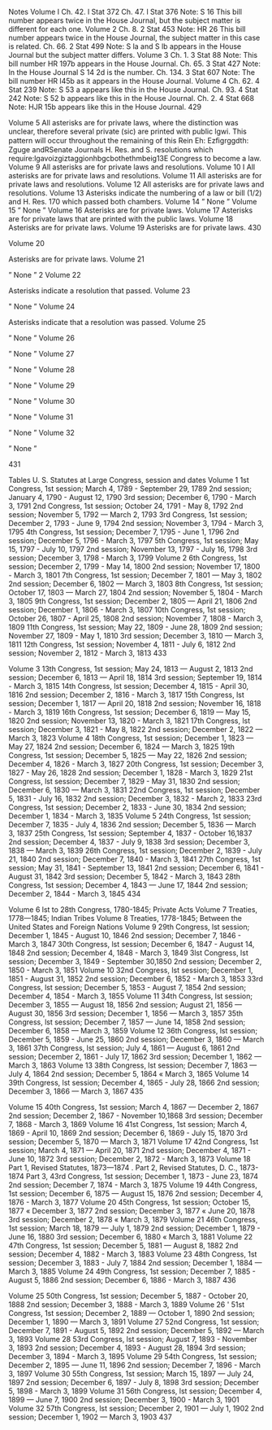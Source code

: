 Notes
Volume I
Ch. 42. l Stat 372
Ch. 47. l Stat 376
Note: S 16 This bill number appears twice in
the House Journal, but the subject
matter is different for each one.
Volume 2
Ch. 8. 2 Stat 453
Note: HR 26 This bill number appears twice in
the House Journal, the subject
matter in this case is related.
Ch. 66. 2 Stat 499
Note: S la and S lb appears in the House Journal
but the subject matter differs.
Volume 3
Ch. 1. 3 Stat 88
Note: This bill number HR 197b appears in the
House Journal.
Ch. 65. 3 Stat 427
Note: In the House Journal S 14 2d is the number.
Ch. 134. 3 Stat 607
Note: The bill number HR l45b as it appears in the
House Journal.
Volume 4
Ch. 62. 4 Stat 239
Note: S 53 a appears like this in the House Journal.
Ch. 93. 4 Stat 242
Note: S 52 b appears like this in the House Journal.
Ch. 2. 4 Stat 668
Note: HJR 15b appears like this in the House Journal.
429

Volume 5
All asterisks are for private laws, where the distinction was
unclear, therefore several private (sic) are printed with public
lgwi. This pattern will occur throughout the remaining of this
Rein Eh: Ezﬁgrggdth: Zguge andRSenate Journals H. Res. and S.
resolutions which require:lgavoizgiztaggionhbgcbothethmbeig13E
Congress to become a law.
Volume 9
All asterisks are for private laws and resolutions.
Volume 10
I All asterisks are for private laws and resolutions.
Volume 11
All asterisks are for private laws and resolutions.
Volume 12
All asterisks are for private laws and resolutions.
Volume 13
Asterisks indicate the numbering of a law or bill (1/2) and
H. Res. 170 which passed both chambers.
Volume 14
” None ”
Volume 15
” None ”
Volume 16
Asterisks are for private laws.
Volume 17
Asterisks are for private laws that are printed with
the public laws.
Volume 18
Asterisks are for private laws.
Volume 19
Asterisks are for private laws.
430

Volume 20

Asterisks are for private laws.
Volume 21

” None ” 2
Volume 22

Asterisks indicate a resolution that passed.
Volume 23

" None ”
Volume 24

Asterisks indicate that a resolution was passed.
Volume 25

” None ”
Volume 26

” None ”
Volume 27

” None ”
Volume 28

” None ”
Volume 29

” None ”
Volume 30

” None ”
Volume 31

” None ”
Volume 32

” None ”

431

Tables
U. S. Statutes at Large
Congress, session and dates
Volume 1
1st Congress, 1st session; March 4, 1789 - September 29, 1789
2nd session; January 4, 1790 - August 12, 1790
3rd session; December 6, 1790 - March 3, 1791
2nd Congress, 1st session; October 24, 1791 - May 8, 1792
2nd session; November 5, 1792 — March 2, 1793
3rd Congress, 1st session; December 2, 1793 - June 9, 1794
2nd session; November 3, 1794 - March 3, 1795
4th Congress, 1st session; December 7, 1795 - June 1, 1796
2nd session; December 5, 1796 - March 3, 1797
5th Congress, 1st session; May 15, 1797 - July 10, 1797
2nd session; November 13, 1797 - July 16, 1798
3rd session; December 3, 1798 - March 3, 1799
Volume 2
6th Congress, 1st session; December 2, 1799 - May 14, 1800
2nd session; November 17, 1800 - March 3, 1801
7th Congress, 1st session; December 7, 1801 — May 3, 1802
2nd session; December 6, 1802 — March 3, 1803
8th Congress, 1st session; October 17, 1803 — March 27, 1804
2nd session; November 5, 1804 - March 3, 1805
9th Congress, 1st session; December 2, 1805 — April 21, 1806
2nd session; December 1, 1806 - March 3, 1807
10th Congress, 1st session; October 26, 1807 - April 25, 1808
2nd session; November 7, 1808 - March 3, 1809
11th Congress, 1st session; May 22, 1809 - June 28, 1809
2nd session; November 27, 1809 - May 1, 1810
3rd session; December 3, 1810 — March 3, 1811
12th Congress, 1st session; November 4, 1811 - July 6, 1812
2nd session; November 2, 1812 - March 3, 1813
433

Volume 3
13th Congress, 1st session; May 24, 1813 — August 2, 1813
2nd session; December 6, 1813 — April 18, 1814
3rd session; September 19, 1814 - March 3, 1815
14th Congress, lst session; December 4, 1815 - April 30, 1816
2nd session; December 2, 1816 - March 3, 1817
15th Congress, lst session; December 1, 1817 — April 20, 1818
2nd session; November 16, 1818 - March 3, 1819
16th Congress, 1st session; December 6, 1819 — May 15, 1820
2nd session; November 13, 1820 - March 3, 1821
17th Congress, lst session; December 3, 1821 - May 8, 1822
2nd session; December 2, 1822 — March 3, 1823
Volume 4
18th Congress, 1st session; December 1, 1823 — May 27, 1824
2nd session; December 6, 1824 — March 3, 1825
19th Congress, 1st session; December 5, 1825 — May 22, 1826
2nd session; December 4, 1826 - March 3, 1827
20th Congress, 1st session; December 3, 1827 - May 26, 1828
2nd session; December 1, 1828 - March 3, 1829
21st Congress, lst session; December 7, 1829 - May 31, 1830
2nd session; December 6, 1830 — March 3, 1831
22nd Congress, 1st session; December 5, 1831 - July 16, 1832
2nd session; December 3, 1832 - March 2, 1833
23rd Congress, 1st session; December 2, 1833 - June 30, 1834
2nd session; December 1, 1834 - March 3, 1835
Volume 5
24th Congress, 1st session; December 7, 1835 - July 4, 1836
2nd session; December 5, 1836 — March 3, 1837
25th Congress, 1st session; September 4, 1837 - October 16,1837
2nd session; December 4, 1837 - July 9, 1838
3rd session; December 3, 1838 — March 3, 1839
26th Congress, 1st session; December 2, 1839 - July 21, 1840
2nd session; December 7, 1840 - March 3, 1841
27th Congress, 1st session; May 31, 1841 - September 13, 1841
2nd session; December 6, 1841 - August 31, 1842
3rd session; December 5, 1842 - March 3, 1843
28th Congress, 1st session; December 4, 1843 — June 17, 1844
2nd session; December 2, 1844 - March 3, 1845
434

Volume 6
lst to 28th Congress, 1780-1845; Private Acts
Volume 7
Treaties, 1778—1845; Indian Tribes
Volume 8
Treaties, 1778-1845; Between the United States and Foreign
Nations
Volume 9
29th Congress, lst session; December 1, 1845 - August 10, 1846
2nd session; December 7, 1846 - March 3, 1847
30th Congress, lst session; December 6, 1847 - August 14, 1848
2nd session; December 4, 1848 - March 3, 1849
3lst Congress, lst session; December 3, 1849 - September 30,1850
2nd session; December 2, 1850 - March 3, 1851
Volume 10
32nd Congress, lst session; December 1, 1851 - August 31, 1852
2nd session; December 6, 1852 - March 3, 1853
33rd Congress, lst session; December 5, 1853 - August 7, 1854
2nd session; December 4, 1854 - March 3, 1855
Volume 11
34th Congress, lst session; December 3, 1855 — August 18, 1856
2nd session; August 21, 1856 — August 30, 1856
3rd session; December 1, 1856 — March 3, 1857
35th Congress, lst session; December 7, 1857 — June 14, 1858
2nd session; December 6, 1858 — March 3, 1859
Volume 12
36th Congress, lst session; December 5, 1859 - June 25, 1860
2nd session; December 3, 1860 — March 3, 1861
37th Congress, lst session; July 4, 1861 — August 6, 1861
2nd session; December 2, 1861 - July 17, 1862
3rd session; December 1, 1862 — March 3, 1863
Volume 13
38th Congress, lst session; December 7, 1863 — July 4, 1864
2nd session; December 5, 1864 « March 3, 1865
Volume 14
39th Congress, lst session; December 4, 1865 - July 28, 1866
2nd session; December 3, 1866 — March 3, 1867
435

Volume 15
40th Congress, 1st session; March 4, 1867 — December 2, 1867
2nd session; December 2, 1867 - November 10,1868
3rd session; December 7, 1868 - March 3, 1869
Volume 16
41st Congress, 1st session; March 4, 1869 - April 10, 1869
2nd session; December 6, 1869 - July 15, 1870
3rd session; December 5, 1870 — March 3, 1871
Volume 17
42nd Congress, 1st session; March 4, 1871 — April 20, 1871
2nd session; December 4, 1871 - June 10, 1872
3rd session; December 2, 1872 - March 3, 1873
Volume 18
Part 1, Revised Statutes, 1873—1874 .
Part 2, Revised Statutes, D. C., 1873-1874
Part 3,
43rd Congress, 1st session; December 1, 1873 - June 23, 1874
2nd session; December 7, 1874 - March 3, 1875
Volume 19
44th Congress, 1st session; December 6, 1875 — August 15, 1876
2nd session; December 4, 1876 - March 3, 1877
Volume 20
45th Congress, 1st session; October 15, 1877 « December 3, 1877
2nd session; December 3, 1877 « June 20, 1878
3rd session; December 2, 1878 « March 3, 1879
Volume 21
46th Congress, 1st session; March 18, 1879 — July 1, 1879
2nd session; December 1, 1879 - June 16, 1880
3rd session; December 6, 1880 « March 3, 1881
Volume 22
47th Congress, 1st session; December 5, 1881 — August 8, 1882
2nd session; December 4, 1882 - March 3, 1883
Volume 23
48th Congress, 1st session; December 3, 1883 - July 7, 1884
2nd session; December 1, 1884 — March 3, 1885
Volume 24
49th Congress, 1st session; December 7, 1885 - August 5, 1886
2nd session; December 6, 1886 - March 3, 1887
436

Volume 25
50th Congress, 1st session; December 5, 1887 - October 20, 1888
2nd session; December 3, 1888 - March 3, 1889
Volume 26 '
51st Congress, 1st session; December 2, 1889 — October 1, 1890
2nd session; December 1, 1890 — March 3, 1891
Volume 27
52nd Congress, 1st session; December 7, 1891 - August 5, 1892
2nd session; December 5, 1892 — March 3, 1893
Volume 28
53rd Congress, lst session; August 7, 1893 - November 3, 1893
2nd session; December 4, 1893 - August 28, 1894
3rd session; December 3, 1894 - March 3, 1895
Volume 29
54th Congress, 1st session; December 2, 1895 — June 11, 1896
2nd session; December 7, 1896 - March 3, 1897
Volume 30
55th Congress, 1st session; March 15, 1897 — July 24, 1897
2nd session; December 6, 1897 - July 8, 1898
3rd session; December 5, 1898 - March 3, 1899
Volume 31
56th Congress, lst session; December 4, 1899 — June 7, 1900
2nd session; December 3, 1900 - March 3, 1901
Volume 32
57th Congress, lst session; December 2, 1901 — July 1, 1902
2nd session; December 1, 1902 — March 3, 1903
437

